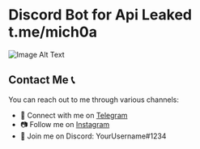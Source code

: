 # Discord Bot for Api Leaked t.me/mich0a

![Image Alt Text](https://media.discordapp.net/attachments/1140987090843213826/1141573479519486032/image.png)



## Contact Me 📞

You can reach out to me through various channels:

- 🚀 Connect with me on [Telegram](https://t.me/mich0a)
- 📷 Follow me on [Instagram](https://www.instagram.com/YourUsername)
- 💬 Join me on Discord: YourUsername#1234

